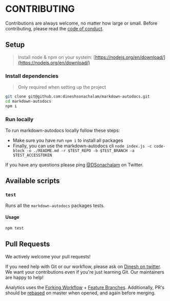 # CONTRIBUTING

Contributions are always welcome, no matter how large or small. Before contributing,
please read the [code of conduct](CODE_OF_CONDUCT.md).

## Setup

> Install node & npm on your system: [https://nodejs.org/en/download/](https://nodejs.org/en/download/)

### Install dependencies

> Only required when setting up the project

```sh
git clone git@github.com:dineshsonachalam/markdown-autodocs.git
cd markdown-autodocs
npm i
```

### Run locally

To run markdown-autodocs locally follow these steps:
*   Make sure you have run `npm i` to install all packages
*   Finally, you can use the markdown-autodocs cli `node index.js -c code-block -o ./README.md -r $TEST_REPO -b $TEST_BRANCH -a $TEST_ACCESSTOKEN`

If you have any questions please ping [@DSonachalam](https://twitter.com/DSonachalam) on Twitter.

## Available scripts

### `test`

Runs all the `markdown-autodocs` packages tests.

#### Usage

```sh
npm test
```

## Pull Requests

We actively welcome your pull requests!

If you need help with Git or our workflow, please ask on [Dinesh on twitter](https://twitter.com/DSonachalam). We want your contributions even if you're just learning Git. Our maintainers are happy to help!

Analytics uses the [Forking Workflow](https://www.atlassian.com/git/tutorials/comparing-workflows/forking-workflow) + [Feature Branches](https://www.atlassian.com/git/tutorials/comparing-workflows/feature-branch-workflow). Additionally, PR's should be [rebased](https://www.atlassian.com/git/tutorials/merging-vs-rebasing) on master when opened, and again before merging.
